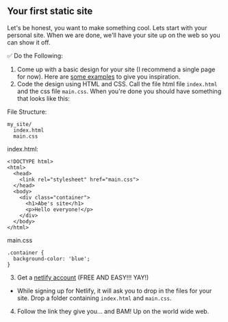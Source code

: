 ## Your first static site
Let's be honest, you want to make something cool. Lets start with your personal site. When we are done, we'll have your site up on the web so you can show it off.

:white_check_mark: Do the Following:
1) Come up with a basic design for your site (I recommend a single page for now). Here are [some examples](https://onepagelove.com/gallery/personal) to give you inspiration.
2) Code the design using HTML and CSS. Call the file html file `index.html` and the css file `main.css`. When you're done you should have something that looks like this:

File Structure:
```
my_site/
  index.html
  main.css
```
index.html:
```
<!DOCTYPE html>
<html>
  <head>
    <link rel="stylesheet" href="main.css">
  </head>
  <body>
    <div class="container">
      <h1>Abe's site</h1>
      <p>Hello everyone!</p>
    </div>
  </body>
</html>
```
main.css
```
.container {
  background-color: 'blue';
}
```
3) Get a [netlify account](https://app.netlify.com/signup) (FREE AND EASY!!! YAY!)
  * While signing up for Netlify, it will ask you to drop in the files for your site. Drop a folder containing `index.html` and `main.css`.
4) Follow the link they give you... and BAM! Up on the world wide web.